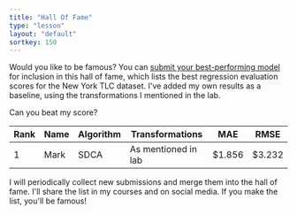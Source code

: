 ```yaml
---
title: "Hall Of Fame"
type: "lesson"
layout: "default"
sortkey: 150
---
```


Would you like to be famous? You can [submit your best-performing model](mailto:mark@mdfteurope.com) for inclusion in this hall of fame, which lists the best regression evaluation scores for the New York TLC dataset. I've added my own results as a baseline, using the transformations I mentioned in the lab. 

Can you beat my score?

| Rank | Name | Algorithm | Transformations |   MAE   |  RMSE   |
|------|------|-----------|-----------------|---------|---------|
|  1   | Mark | SDCA      | As mentioned in lab | $1.856 | $3.232 |

I will periodically collect new submissions and merge them into the hall of fame. I'll share the list in my courses and on social media. If you make the list, you'll be famous!
